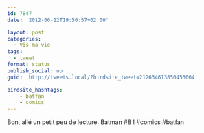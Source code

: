 ```yaml
---
id: 7847
date: '2012-06-12T19:56:57+02:00'

layout: post
categories:
  - Vis ma vie
tags:
  - tweet
format: status
publish_social: no
guid: 'http://tweets.local/?birdsite_tweet=212634613850456064'

birdsite_hashtags:
    - batfan
    - comics
---
```


Bon, allé un petit peu de lecture. Batman #8 ! #comics #batfan